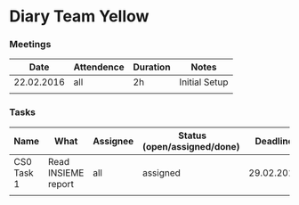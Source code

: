 # Diary Team Yellow

### Meetings
| Date | Attendence | Duration | Notes  |
| --- | --- | --- | --- |
| 22.02.2016 | all | 2h | Initial Setup |
|  |  |  |  |

### Tasks
| Name  | What | Assignee  | Status (open/assigned/done) | Deadline  |
| --- | --- | --- | --- | --- |
| CS0 Task 1 | Read INSIEME report | all | assigned | 29.02.2016  |
|  |  |  |  |  |


